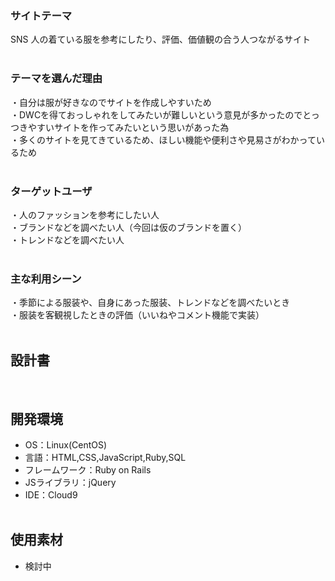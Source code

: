 # <!--fashion.com-->
​
### サイトテーマ
SNS
 人の着ている服を参考にしたり、評価、価値観の合う人つながるサイト  
​
### テーマを選んだ理由
 ・自分は服が好きなのでサイトを作成しやすいため  
 ・DWCを得ておっしゃれをしてみたいが難しいという意見が多かったのでとっつきやすいサイトを作ってみたいという思いがあった為  
 ・多くのサイトを見てきているため、ほしい機能や便利さや見易さがわかっているため  
​
### ターゲットユーザ
 ・人のファッションを参考にしたい人  
 ・ブランドなどを調べたい人（今回は仮のブランドを置く）  
 ・トレンドなどを調べたい人  
​
### 主な利用シーン
 ・季節による服装や、自身にあった服装、トレンドなどを調べたいとき  
 ・服装を客観視したときの評価（いいねやコメント機能で実装）  
​
## 設計書
<!--テーマを設定・提出する時点では不要です-->
​
## 開発環境
- OS：Linux(CentOS)
- 言語：HTML,CSS,JavaScript,Ruby,SQL  
- フレームワーク：Ruby on Rails  
- JSライブラリ：jQuery  
- IDE：Cloud9  
​
## 使用素材
- 検討中  